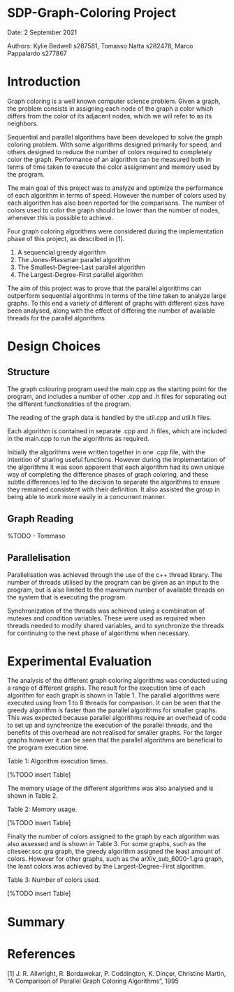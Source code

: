 # SDP-Graph-Coloring Project

Date: 2 September 2021

Authors: 
Kylie Bedwell s287581,
Tomasso Natta s282478,
Marco Pappalardo s277867

# Introduction
Graph coloring is a well known computer science problem. Given a graph, the problem consists in assigning each node of the graph a color which differs from the color of its adjacent nodes, which we will refer to as its neighbors.

Sequential and parallel algorithms have been developed to solve the graph coloring problem. With some algorithms designed primarily for speed, and others designed to reduce the number of colors required to completely color the graph. Performance of an algorithm can be measured both in terms of time taken to execute the color assignment and memory used by the program. 

The main goal of this project was to analyze and optimize the performance of each algorithm in terms of speed. However the number of colors used by each algorithm has also been reported for the comparisons. The number of colors used to color the graph should be lower than the number of nodes, whenever this is possible to achieve.

Four graph coloring algorithms were considered during the implementation phase of this project, as described in [1]. 
1) A sequencial greedy algorithm 
2) The Jones-Plassman parallel algorithm 
3) The Smallest-Degree-Last parallel algorithm
4) The Largest-Degree-First parallel algorithm


The aim of this project was to prove that the parallel algorithms can outperform sequential algorithms in terms of the time taken to analyze large graphs. To this end a variety of different of graphs with different sizes have been analysed, along with the effect of differing the number of available threads for the parallel algorithms.


# Design Choices

## Structure

The graph colouring program used the main.cpp as the starting point for the program, and includes a number of other .cpp and .h files for separating out the different functionalities of the program. 

The reading of the graph data is handled by the util.cpp and util.h files.

Each algorithm is contained in separate .cpp and .h files, which are included in the main.cpp to run the algorithms as required. 

Initially the algorithms were written together in one .cpp file, with the intention of sharing useful functions. However during the implementation of the algorithms it was soon apparent that each algorithm had its own unique way of completing the difference phases of graph coloring, and these subtle differences led to the decision to separate the algorithms to ensure they remained consistent with their definition. It also assisted the group in being able to work more easily in a concurrent manner.


## Graph Reading

%TODO - Tommaso

## Parallelisation

Parallelisation was achieved through the use of the c++ thread library. The number of threads utilised by the program can be given as an input to the program, but is also limited to the maximum number of available threads on the system that is executing the program.

Synchronization of the threads was achieved using a combination of mutexes and condition variables. These were used as required when threads needed to modify shared variables, and to synchronize the threads for continuing to the next phase of algorithms when necessary.

# Experimental Evaluation

The analysis of the different graph coloring algorithms was conducted using a range of different graphs. The result for the execution time of each algorithm for each graph is shown in Table 1. The parallel algorithms were executed using from 1 to 8 threads for comparison. It can be seen that the greedy algorithm is faster than the parallel algorithms for smaller graphs. This was expected because parallel algorithms require an overhead of code to set up and synchronize the execution of the parallel threads, and the benefits of this overhead are not realised for smaller graphs. For the larger graphs however it can be seen that the parallel algorithms are beneficial to the program execution time. 

Table 1: Algorithm execution times. 

[%TODO insert Table]

The memory usage of the different algorithms was also analysed and is shown in Table 2. 

Table 2: Memory usage.

[%TODO insert Table]

Finally the number of colors assigned to the graph by each algorithm was also assessed and is shown in Table 3. For some graphs, such as the citeseer.scc.gra graph, the greedy algorithm assigned the least amount of colors. However for other graphs, such as the arXiv_sub_6000-1.gra graph, the least colors was achieved by the Largest-Degree-First algorithm. 

Table 3: Number of colors used.

[%TODO insert Table]


# Summary

# References

[1] J. R. Allwright, R. Bordawekar, P. Coddington, K. Dinçer, Christine Martin, “A Comparison of Parallel Graph Coloring Algorithms”, 1995

